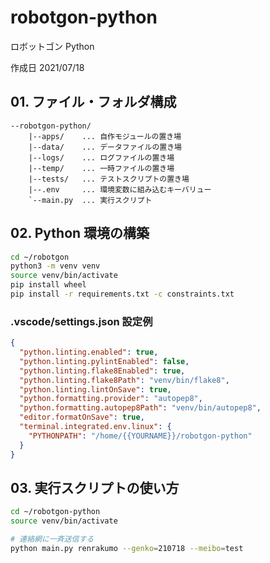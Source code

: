 # robotgon-python

ロボットゴン Python

作成日 2021/07/18

## 01. ファイル・フォルダ構成

```text
--robotgon-python/
    |--apps/    ... 自作モジュールの置き場
    |--data/    ... データファイルの置き場
    |--logs/    ... ログファイルの置き場
    |--temp/    ... 一時ファイルの置き場
    |--tests/   ... テストスクリプトの置き場
    |--.env     ... 環境変数に組み込むキーバリュー
    `--main.py  ... 実行スクリプト
```

## 02. Python 環境の構築

```bash
cd ~/robotgon
python3 -m venv venv
source venv/bin/activate
pip install wheel
pip install -r requirements.txt -c constraints.txt
```

### .vscode/settings.json 設定例

```json
{
  "python.linting.enabled": true,
  "python.linting.pylintEnabled": false,
  "python.linting.flake8Enabled": true,
  "python.linting.flake8Path": "venv/bin/flake8",
  "python.linting.lintOnSave": true,
  "python.formatting.provider": "autopep8",
  "python.formatting.autopep8Path": "venv/bin/autopep8",
  "editor.formatOnSave": true,
  "terminal.integrated.env.linux": {
    "PYTHONPATH": "/home/{{YOURNAME}}/robotgon-python"
  }
}
```

## 03. 実行スクリプトの使い方

```bash
cd ~/robotgon-python
source venv/bin/activate

# 連絡網に一斉送信する
python main.py renrakumo --genko=210718 --meibo=test
```
